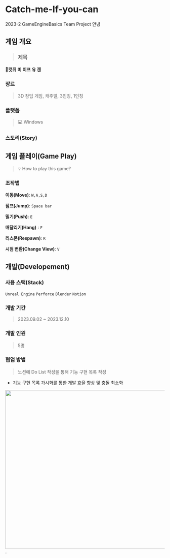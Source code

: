 # Catch-me-If-you-can
2023-2 GameEngineBasics Team Project
안녕

## 게임 개요
> ### 제목
🐀**캣쥐 미 이프 유 캔**

### 장르
> 3D 잠입 게임, 캐주얼, 3인칭, 1인칭

### 플랫폼
> 💻 Windows

### 스토리(Story)

### 

## 게임 플레이(Game Play)
> 💡 How to play this game?

### 조작법
**이동(Move)**: `W,A,S,D` <br>

**점프(Jump)**: `Space bar`<br>

**밀기(Push)**: `E`<br>

**매달리기(Hang)** : `F`<br>

**리스폰(Respawn)**: `R`

**시점 변환(Change View)**: `V`



## 개발(Developement)

### 사용 스택(Stack)
`Unreal Engine` `Perforce` `Blender` `Notion`

### 개발 기간
> 2023.09.02 ~ 2023.12.10

### 개발 인원
> 5명

### 협업 방법

> 노션에 Do List 작성을 통해 기능 구현 목록 작성
- 기능 구현 목록 가시화를 통한 개발 효율 향상 및 충돌 최소화
<img src="https://github.com/CuriHuS/Catch-me-If-you-can/assets/64942546/055ecc98-10de-43e7-845b-f937551bd70f.png" width="600" height="500"/>
.
